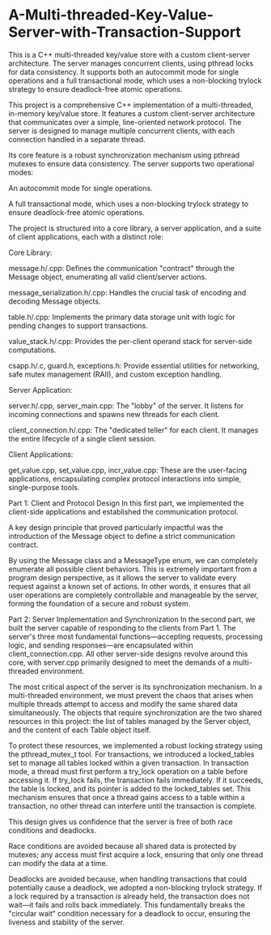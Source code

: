 # A-Multi-threaded-Key-Value-Server-with-Transaction-Support
This is a C++ multi-threaded key/value store with a custom client-server architecture. The server manages concurrent clients, using pthread locks for data consistency. It supports both an autocommit mode for single operations and a full transactional mode, which uses a non-blocking trylock strategy to ensure deadlock-free atomic operations.

This project is a comprehensive C++ implementation of a multi-threaded, in-memory key/value store. It features a custom client-server architecture that communicates over a simple, line-oriented network protocol. The server is designed to manage multiple concurrent clients, with each connection handled in a separate thread.

Its core feature is a robust synchronization mechanism using pthread mutexes to ensure data consistency. The server supports two operational modes:

An autocommit mode for single operations.

A full transactional mode, which uses a non-blocking trylock strategy to ensure deadlock-free atomic operations.

The project is structured into a core library, a server application, and a suite of client applications, each with a distinct role:

Core Library:

message.h/.cpp: Defines the communication "contract" through the Message object, enumerating all valid client/server actions.

message_serialization.h/.cpp: Handles the crucial task of encoding and decoding Message objects.

table.h/.cpp: Implements the primary data storage unit with logic for pending changes to support transactions.

value_stack.h/.cpp: Provides the per-client operand stack for server-side computations.

csapp.h/.c, guard.h, exceptions.h: Provide essential utilities for networking, safe mutex management (RAII), and custom exception handling.

Server Application:

server.h/.cpp, server_main.cpp: The "lobby" of the server. It listens for incoming connections and spawns new threads for each client.

client_connection.h/.cpp: The "dedicated teller" for each client. It manages the entire lifecycle of a single client session.

Client Applications:

get_value.cpp, set_value.cpp, incr_value.cpp: These are the user-facing applications, encapsulating complex protocol interactions into simple, single-purpose tools.

Part 1: Client and Protocol Design
In this first part, we implemented the client-side applications and established the communication protocol.

A key design principle that proved particularly impactful was the introduction of the Message object to define a strict communication contract.

By using the Message class and a MessageType enum, we can completely enumerate all possible client behaviors. This is extremely important from a program design perspective, as it allows the server to validate every request against a known set of actions. In other words, it ensures that all user operations are completely controllable and manageable by the server, forming the foundation of a secure and robust system.

Part 2: Server Implementation and Synchronization
In the second part, we built the server capable of responding to the clients from Part 1. The server's three most fundamental functions—accepting requests, processing logic, and sending responses—are encapsulated within client_connection.cpp. All other server-side designs revolve around this core, with server.cpp primarily designed to meet the demands of a multi-threaded environment.

The most critical aspect of the server is its synchronization mechanism. In a multi-threaded environment, we must prevent the chaos that arises when multiple threads attempt to access and modify the same shared data simultaneously. The objects that require synchronization are the two shared resources in this project: the list of tables managed by the Server object, and the content of each Table object itself.

To protect these resources, we implemented a robust locking strategy using the pthread_mutex_t tool. For transactions, we introduced a locked_tables set to manage all tables locked within a given transaction. In transaction mode, a thread must first perform a try_lock operation on a table before accessing it. If try_lock fails, the transaction fails immediately. If it succeeds, the table is locked, and its pointer is added to the locked_tables set. This mechanism ensures that once a thread gains access to a table within a transaction, no other thread can interfere until the transaction is complete.

This design gives us confidence that the server is free of both race conditions and deadlocks.

Race conditions are avoided because all shared data is protected by mutexes; any access must first acquire a lock, ensuring that only one thread can modify the data at a time.

Deadlocks are avoided because, when handling transactions that could potentially cause a deadlock, we adopted a non-blocking trylock strategy. If a lock required by a transaction is already held, the transaction does not wait—it fails and rolls back immediately. This fundamentally breaks the "circular wait" condition necessary for a deadlock to occur, ensuring the liveness and stability of the server.
